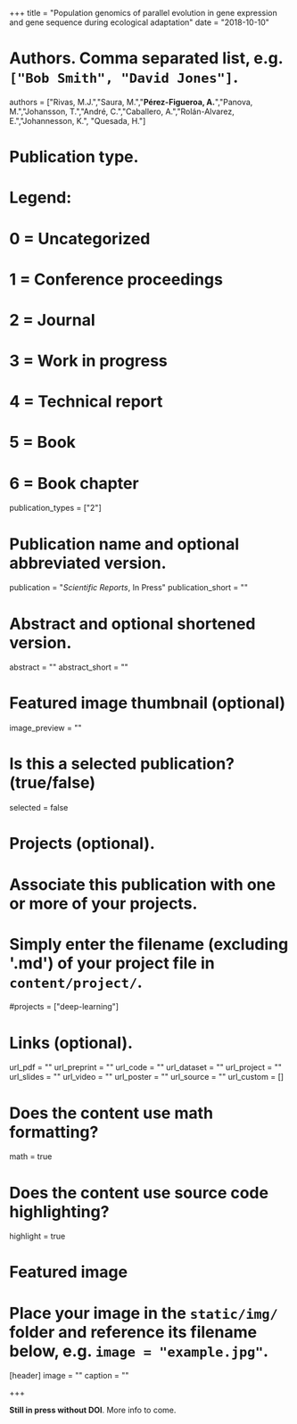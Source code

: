 +++
title = "Population genomics of parallel evolution in gene expression and gene sequence during ecological adaptation"
date = "2018-10-10"

# Authors. Comma separated list, e.g. `["Bob Smith", "David Jones"]`.
authors = ["Rivas, M.J.","Saura, M.","**Pérez-Figueroa, A.**","Panova, M.","Johansson, T.","André, C.","Caballero, A.","Rolán-Alvarez, E.","Johannesson, K.", "Quesada, H."]

# Publication type.
# Legend:
# 0 = Uncategorized
# 1 = Conference proceedings
# 2 = Journal
# 3 = Work in progress
# 4 = Technical report
# 5 = Book
# 6 = Book chapter
publication_types = ["2"]

# Publication name and optional abbreviated version.
publication = "*Scientific Reports*, In Press"
publication_short = ""

# Abstract and optional shortened version.
abstract = ""
abstract_short = ""

# Featured image thumbnail (optional)
image_preview = ""

# Is this a selected publication? (true/false)
selected = false

# Projects (optional).
#   Associate this publication with one or more of your projects.
#   Simply enter the filename (excluding '.md') of your project file in `content/project/`.
#projects = ["deep-learning"]

# Links (optional).
url_pdf = ""
url_preprint = ""
url_code = ""
url_dataset = ""
url_project = ""
url_slides = ""
url_video = ""
url_poster = ""
url_source = ""
url_custom = []

# Does the content use math formatting?
math = true

# Does the content use source code highlighting?
highlight = true

# Featured image
# Place your image in the `static/img/` folder and reference its filename below, e.g. `image = "example.jpg"`.
[header]
image = ""
caption = ""

+++

**Still in press without DOI**. More info to come.

